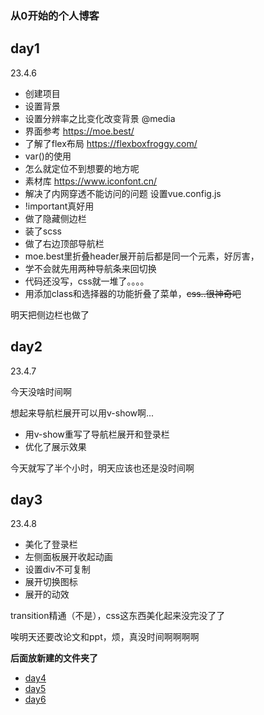 ### 从0开始的个人博客

## day1
23.4.6


* 创建项目
* 设置背景
* 设置分辨率之比变化改变背景 @media
* 界面参考 https://moe.best/
* 了解了flex布局  https://flexboxfroggy.com/
* var()的使用
* 怎么就定位不到想要的地方呢
* 素材库 https://www.iconfont.cn/
* 解决了内网穿透不能访问的问题 设置vue.config.js
* !important真好用
* 做了隐藏侧边栏
* 装了scss
* 做了右边顶部导航栏
* moe.best里折叠header展开前后都是同一个元素，好厉害，
* 学不会就先用两种导航条来回切换
* 代码还没写，css就一堆了。。。。
* 用添加class和选择器的功能折叠了菜单，~~css..很神奇吧~~

明天把侧边栏也做了

## day2
23.4.7

今天没啥时间啊

想起来导航栏展开可以用v-show啊...
* 用v-show重写了导航栏展开和登录栏
* 优化了展示效果

今天就写了半个小时，明天应该也还是没时间啊

## day3
23.4.8
* 美化了登录栏
* 左侧面板展开收起动画
* 设置div不可复制
* 展开切换图标
* 展开的动效

transition精通（不是），css这东西美化起来没完没了了

唉明天还要改论文和ppt，烦，真没时间啊啊啊啊

**后面放新建的文件夹了**

* [day4](daylog/day4.md)
* [day5](daylog/day5.md)
* [day6](daylog/day6.md)

























